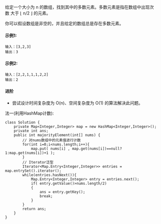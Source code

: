 给定一个大小为 n 的数组，找到其中的多数元素。多数元素是指在数组中出现次数 大于 ⌊ n/2 ⌋ 的元素。

你可以假设数组是非空的，并且给定的数组总是存在多数元素。

#### 示例1:
```
输入：[3,2,3]
输出：3
```

#### 示例2:
```
输入：[2,2,1,1,1,2,2]
输出：2
```

#### 进阶
* 尝试设计时间复杂度为 O(n)、空间复杂度为 O(1) 的算法解决此问题。

法一(利用HashMap计数):
```
class Solution {
    private Map<Integer,Integer> map = new HashMap<Integer,Integer>();
    private int ans;
    public int majorityElement(int[] nums) {
        // 对nums数组中的元素值进行计数
        for(int i=0;i<nums.length;i++){
            map.put( nums[i] , map.get(nums[i])==null?1:map.get(nums[i])+1 );
        }
        // Iterator泛型
        Iterator<Map.Entry<Integer,Integer>> entries = map.entrySet().iterator();
        while(entries.hasNext()){
            Map.Entry<Integer,Integer> entry = entries.next();
            if( entry.getValue()>nums.length/2)
            {
                ans = entry.getKey();
                break;
            }
        }
        return ans;
    }
}
```
